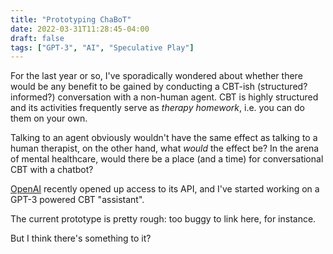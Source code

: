 ```yaml
---
title: "Prototyping ChaBoT"
date: 2022-03-31T11:28:45-04:00
draft: false
tags: ["GPT-3", "AI", "Speculative Play"]
---
```


For the last year or so, I've sporadically wondered about whether there would be any benefit to be gained by conducting a CBT-ish (structured? informed?) conversation with a non-human agent. CBT is highly structured and its activities frequently serve as *therapy homework*, i.e. you can do them on your own.

Talking to an agent obviously wouldn't have the same effect as talking to a human therapist, on the other hand, what *would* the effect be? In the arena of mental healthcare, would there be a place (and a time) for conversational CBT with a chatbot?

[OpenAI](https://openai.com/) recently opened up access to its API, and I've started working on a GPT-3 powered CBT "assistant".

The current prototype is pretty rough: too buggy to link here, for instance.

But I think there's something to it?
